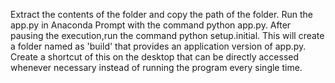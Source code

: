 Extract the contents of the folder and copy the path of the folder.
Run the app.py in Anaconda Prompt with the command python app.py.
After pausing the execution,run the command python setup.initial.
This will create a folder named as 'build' that provides an application version of app.py.
Create a shortcut of this on the desktop that can be directly accessed whenever necessary instead of running the program every single time.
